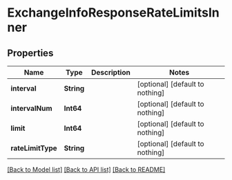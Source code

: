 # ExchangeInfoResponseRateLimitsInner


## Properties
Name | Type | Description | Notes
------------ | ------------- | ------------- | -------------
**interval** | **String** |  | [optional] [default to nothing]
**intervalNum** | **Int64** |  | [optional] [default to nothing]
**limit** | **Int64** |  | [optional] [default to nothing]
**rateLimitType** | **String** |  | [optional] [default to nothing]


[[Back to Model list]](../README.md#models) [[Back to API list]](../README.md#api-endpoints) [[Back to README]](../README.md)


